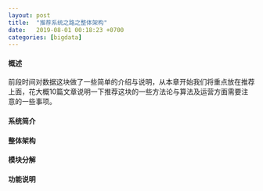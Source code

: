 ```yaml
---
layout: post
title:  "推荐系统之路之整体架构"
date:   2019-08-01 00:18:23 +0700
categories: [bigdata]
---
```


#### 概述
  前段时间对数据这块做了一些简单的介绍与说明，从本章开始我们将重点放在推荐上面，花大概10篇文章说明一下推荐这块的一些方法论与算法及运营方面需要注意的一些事项。   
  
#### 系统简介  
   
  
#### 整体架构  


#### 模块分解  


#### 功能说明  